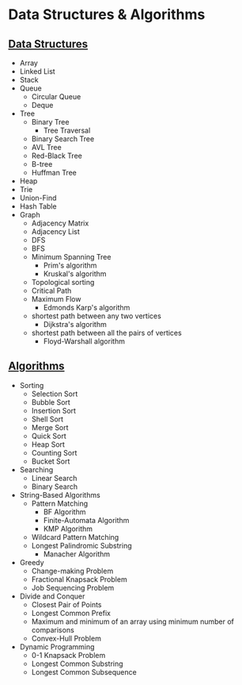 # Data Structures & Algorithms
## [Data Structures](data_structure.ipynb)
- Array
- Linked List
- Stack
- Queue
  - Circular Queue
  - Deque
- Tree
  - Binary Tree
    - Tree Traversal
  - Binary Search Tree
  - AVL Tree
  - Red-Black Tree
  - B-tree 
  - Huffman Tree
- Heap
- Trie
- Union-Find
- Hash Table
- Graph
  - Adjacency Matrix
  - Adjacency List
  - DFS
  - BFS
  - Minimum Spanning Tree
    - Prim's algorithm
    - Kruskal's algorithm
  - Topological sorting
  - Critical Path
  - Maximum Flow
    - Edmonds Karp's algorithm
  - shortest path between any two vertices
    - Dijkstra's algorithm
  - shortest path between all the pairs of vertices
    - Floyd-Warshall algorithm
    
## [Algorithms](algorithm.ipynb)
- Sorting
  - Selection Sort
  - Bubble Sort
  - Insertion Sort
  - Shell Sort
  - Merge Sort
  - Quick Sort
  - Heap Sort
  - Counting Sort
  - Bucket Sort
- Searching
  - Linear Search
  - Binary Search
- String-Based Algorithms
  - Pattern Matching
    - BF Algorithm
    - Finite-Automata Algorithm
    - KMP Algorithm
  - Wildcard Pattern Matching
  - Longest Palindromic Substring
    - Manacher Algorithm
- Greedy
  - Change-making Problem
  - Fractional Knapsack Problem
  - Job Sequencing Problem
- Divide and Conquer
  - Closest Pair of Points
  - Longest Common Prefix
  - Maximum and minimum of an array using minimum number of comparisons
  - Convex-Hull Problem
- Dynamic Programming
  - 0-1 Knapsack Problem
  - Longest Common Substring
  - Longest Common Subsequence





